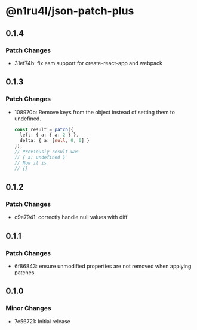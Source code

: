 # @n1ru4l/json-patch-plus

## 0.1.4

### Patch Changes

- 31ef74b: fix esm support for create-react-app and webpack

## 0.1.3

### Patch Changes

- 108970b: Remove keys from the object instead of setting them to undefined.

  ```ts
  const result = patch({
    left: { a: { a: 2 } },
    delta: { a: [null, 0, 0] }
  });
  // Previously result was
  // { a: undefined }
  // Now it is
  // {}
  ```

## 0.1.2

### Patch Changes

- c9e7941: correctly handle null values with diff

## 0.1.1

### Patch Changes

- 6f86843: ensure unmodified properties are not removed when applying patches

## 0.1.0

### Minor Changes

- 7e56721: Initial release
